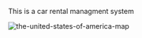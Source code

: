 This is a car rental managment system

![the-united-states-of-america-map](https://github.com/zerufael-aeme/CarRentalManagment/assets/114886563/033e936a-e1a9-4f9f-aa70-84d96a2dc2c9)
